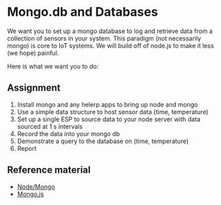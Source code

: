 # Mongo.db and Databases


We want you to set up a mongo database to log and retrieve data from a
collection of sensors in your system. This paradigm (not necessarily
mongo) is core to IoT systems. We will build off of node.js to make it
less (we hope) painful.

Here is what we want you to do:

## Assignment
1. Install mongo and any helerp apps to bring up node and mongo
2. Use a simple data structure to host sensor data (time, temperature)
3. Set up a single ESP to source data to your node server with data sourced at 1 s intervals
4. Record the data into your mongo db
5. Demonstrate a query to the database on (time, temperature)
6. Report

## Reference material
- [Node/Mongo](https://www.mongodb.com/blog/post/the-modern-application-stack-part-2-using-mongodb-with-nodejs)
- [Mongo.js](https://www.npmjs.com/package/mongojs)
